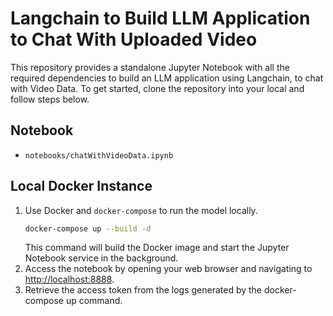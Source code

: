 # Langchain to Build LLM Application to Chat With Uploaded Video

This repository provides a standalone Jupyter Notebook with all the required dependencies to build an LLM application using Langchain, to chat with Video Data. To get started, clone the repository into your local and follow steps below.

## Notebook
- `notebooks/chatWithVideoData.ipynb`

## Local Docker Instance
1. Use Docker and `docker-compose` to run the model locally.
   ```bash
   docker-compose up --build -d
   ```
   This command will build the Docker image and start the Jupyter Notebook service in the background.
2. Access the notebook by opening your web browser and navigating to [http://localhost:8888](http://localhost:8888).
3. Retrieve the access token from the logs generated by the docker-compose up command.
